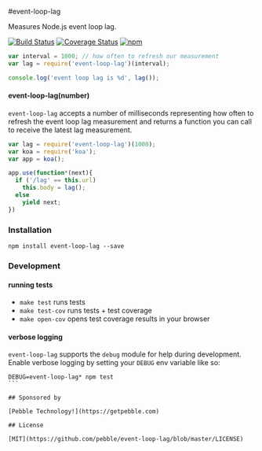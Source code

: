 #event-loop-lag

Measures Node.js event loop lag.

[![Build Status](https://travis-ci.org/pebble/event-loop-lag.svg?branch=master)](https://travis-ci.org/pebble/event-loop-lag)
[![Coverage Status](https://img.shields.io/coveralls/pebble/event-loop-lag.svg)](https://coveralls.io/r/pebble/event-loop-lag)
[![npm](http://img.shields.io/npm/v/event-loop-lag.svg)](https://www.npmjs.org/package/event-loop-lag)

```js
var interval = 1000; // how often to refresh our measurement
var lag = require('event-loop-lag')(interval);

console.log('event loop lag is %d', lag());
```

#### event-loop-lag(number)

`event-loop-lag` accepts a number of milliseconds representing how
often to refresh the event loop lag measurement and returns a function
you can call to receive the latest lag measurement.

```js
var lag = require('event-loop-lag')(1000);
var koa = require('koa');
var app = koa();

app.use(function*(next){
  if ('/lag' == this.url)
    this.body = lag();
  else
    yield next;
})
```

### Installation

```
npm install event-loop-lag --save
```

### Development

#### running tests

- `make test` runs tests
- `make test-cov` runs tests + test coverage
- `make open-cov` opens test coverage results in your browser

#### verbose logging

`event-loop-lag` supports the `debug` module for help during development.
Enable verbose logging by setting your `DEBUG` env variable like so:

````
DEBUG=event-loop-lag* npm test
```

## Sponsored by

[Pebble Technology!](https://getpebble.com)

## License

[MIT](https://github.com/pebble/event-loop-lag/blob/master/LICENSE)

